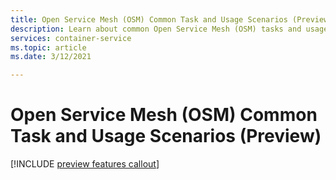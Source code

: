 ```yaml
---
title: Open Service Mesh (OSM) Common Task and Usage Scenarios (Preview)
description: Learn about common Open Service Mesh (OSM) tasks and usage scenarios on Azure Kubernetes Service (AKS)
services: container-service
ms.topic: article
ms.date: 3/12/2021

---
```


# Open Service Mesh (OSM) Common Task and Usage Scenarios (Preview)

[!INCLUDE [preview features callout](./includes/preview/preview-callout.md)]
